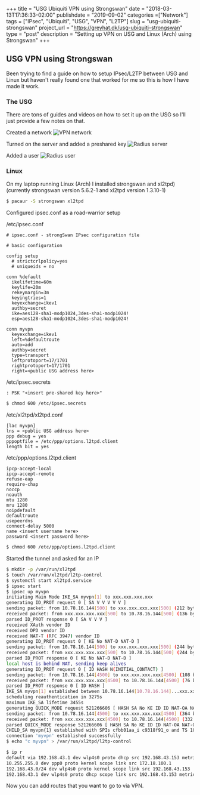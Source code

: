 +++
title = "USG Ubiquiti VPN using Strongswan"
date = "2018-03-13T17:36:33-02:00"
publishdate = "2019-09-02"
categories =["Network"]
tags = ["IPsec", "Ubiquiti", "USG", "VPN", "L2TP"]
slug = "usg-ubiquiti-strongswan"
project_url = "https://greyhat.dk/usg-ubiquiti-strongswan"
type = "post"
description = "Setting up VPN on USG and Linux (Arch) using Strongswan"
+++

##  USG VPN using Strongswan

Been trying to find a guide on how to setup IPsec/L2TP between USG and Linux but haven't really found one that worked for me so this is how I have made it work.

### The USG

There are tons of guides and videos on how to set it up on the USG so I'll just provide a few notes on that.

Created a network
![VPN network](/ubiquti-vpn-network.png)

Turned on the server and added a preshared key
![Radius server](/ubiquty-vpn-radius-server.png)

Added a user
![Radius user](/ubiquti-vpn-radius-user.png)

### Linux

On my laptop running Linux (Arch) I installed strongswan and xl2tpd) (currently strongswan version 5.6.2-1 and xl2tpd version 1.3.10-1)

```sh
$ pacaur -S strongswan xl2tpd
```

Configured ipsec.conf as a road-warrior setup

/etc/ipsec.conf
```
# ipsec.conf - strongSwan IPsec configuration file

# basic configuration

config setup
  # strictcrlpolicy=yes
  # uniqueids = no

conn %default
  ikelifetime=60m
  keylife=20m
  rekeymargin=3m
  keyingtries=1
  keyexchange=ikev1
  authby=secret
  ike=aes128-sha1-modp1024,3des-sha1-modp1024!
  esp=aes128-sha1-modp1024,3des-sha1-modp1024!

conn myvpn
  keyexchange=ikev1
  left=%defaultroute
  auto=add
  authby=secret
  type=transport
  leftprotoport=17/1701
  rightprotoport=17/1701
  right=<public USG address here>
```

/etc/ipsec.secrets
```
: PSK "<insert pre-shared key here>"
```

```sh
$ chmod 600 /etc/ipsec.secrets
```


/etc/xl2tpd/xl2tpd.conf
```
[lac myvpn]
lns = <public USG address here>
ppp debug = yes
pppoptfile = /etc/ppp/options.l2tpd.client
length bit = yes
```

/etc/ppp/options.l2tpd.client
```
ipcp-accept-local
ipcp-accept-remote
refuse-eap
require-chap
noccp
noauth
mtu 1280
mru 1280
noipdefault
defaultroute
usepeerdns
connect-delay 5000
name <insert username here>
password <insert password here>
```

```sh
$ chmod 600 /etc/ppp/options.l2tpd.client
```

Started the tunnel and asked for an IP

```sh
$ mkdir -p /var/run/xl2tpd
$ touch /var/run/xl2tpd/l2tp-control
$ systemctl start xl2tpd.service
$ ipsec start
$ ipsec up myvpn
initiating Main Mode IKE_SA myvpn[1] to xxx.xxx.xxx.xxx
generating ID_PROT request 0 [ SA V V V V V ]
sending packet: from 10.78.16.144[500] to xxx.xxx.xxx.xxx[500] (212 bytes)
received packet: from xxx.xxx.xxx.xxx[500] to 10.78.16.144[500] (136 bytes)
parsed ID_PROT response 0 [ SA V V V ]
received XAuth vendor ID
received DPD vendor ID
received NAT-T (RFC 3947) vendor ID
generating ID_PROT request 0 [ KE No NAT-D NAT-D ]
sending packet: from 10.78.16.144[500] to xxx.xxx.xxx.xxx[500] (244 bytes)
received packet: from xxx.xxx.xxx.xxx[500] to 10.78.16.144[500] (244 bytes)
parsed ID_PROT response 0 [ KE No NAT-D NAT-D ]
local host is behind NAT, sending keep alives
generating ID_PROT request 0 [ ID HASH N(INITIAL_CONTACT) ]
sending packet: from 10.78.16.144[4500] to xxx.xxx.xxx.xxx[4500] (108 bytes)
received packet: from xxx.xxx.xxx.xxx[4500] to 10.78.16.144[4500] (76 bytes)
parsed ID_PROT response 0 [ ID HASH ]
IKE_SA myvpn[1] established between 10.78.16.144[10.78.16.144]...xxx.xxx.xxx.xxx[xxx.xxx.xxx.xxx]
scheduling reauthentication in 3275s
maximum IKE_SA lifetime 3455s
generating QUICK_MODE request 521266606 [ HASH SA No KE ID ID NAT-OA NAT-OA ]
sending packet: from 10.78.16.144[4500] to xxx.xxx.xxx.xxx[4500] (364 bytes)
received packet: from xxx.xxx.xxx.xxx[4500] to 10.78.16.144[4500] (332 bytes)
parsed QUICK_MODE response 521266606 [ HASH SA No KE ID ID NAT-OA NAT-OA ]
CHILD_SA myvpn{1} established with SPIs cfbb01aa_i c9318f91_o and TS 10.78.16.144/32[udp/l2f] === xxx.xxx.xxx.xxx/32[udp/l2f]
connection 'myvpn' established successfully
$ echo "c myvpn" > /var/run/xl2tpd/l2tp-control
```

```sh
$ ip r
default via 192.168.43.1 dev wlp4s0 proto dhcp src 192.168.43.153 metric 20
10.255.255.0 dev ppp0 proto kernel scope link src 172.18.100.1
192.168.43.0/24 dev wlp4s0 proto kernel scope link src 192.168.43.153
192.168.43.1 dev wlp4s0 proto dhcp scope link src 192.168.43.153 metric 20
```

Now you can add routes that you want to go to via VPN.

